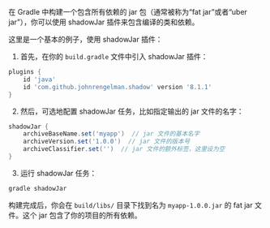 在 Gradle 中构建一个包含所有依赖的 jar 包（通常被称为“fat jar”或者“uber jar”），你可以使用 shadowJar 插件来包含编译的类和依赖。

这里是一个基本的例子，使用 shadowJar 插件：

1. 首先，在你的 `build.gradle` 文件中引入 shadowJar 插件：
```gradle
plugins {
    id 'java'
    id 'com.github.johnrengelman.shadow' version '8.1.1'
}
```

2. 然后，可选地配置 shadowJar 任务，比如指定输出的 jar 文件的名字：
```gradle
shadowJar {
    archiveBaseName.set('myapp')  // jar 文件的基本名字
    archiveVersion.set('1.0.0')  // jar 文件的版本号
	archiveClassifier.set('')  // jar 文件的额外标签，这里设为空
}
```

3. 运行 shadowJar 任务：

```sh
gradle shadowJar
```

构建完成后，你会在 `build/libs/` 目录下找到名为 `myapp-1.0.0.jar` 的 fat jar 文件。这个 jar 包含了你的项目的所有依赖。